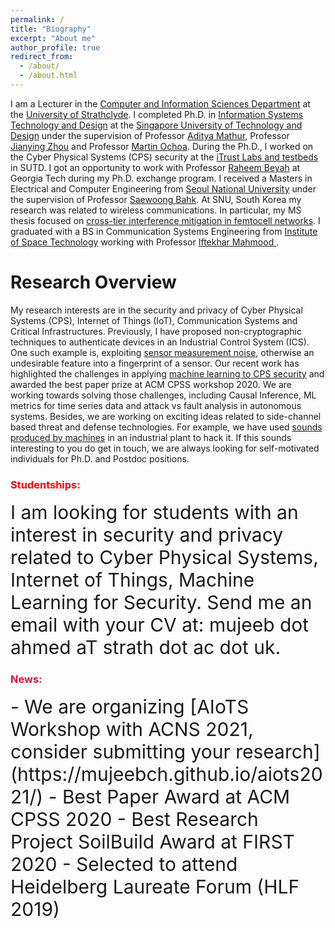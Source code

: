 ```yaml
---
permalink: /
title: "Biography"
excerpt: "About me"
author_profile: true
redirect_from: 
  - /about/
  - /about.html
---
```


I am a Lecturer in the [Computer and Information Sciences Department](https://www.strath.ac.uk/science/computerinformationsciences/) at the [University of Strathclyde](https://www.strath.ac.uk/). I completed Ph.D. in [Information Systems Technology and Design](https://istd.sutd.edu.sg/) at the [Singapore University of Technology and Design](https://www.sutd.edu.sg/) under the supervision of Professor [Aditya Mathur](https://www.cs.purdue.edu/people/faculty/apm),  Professor [Jianying Zhou](http://jianying.space/) and Professor [Martin Ochoa](https://scholar.google.com/citations?user=H5xFCoUAAAAJ&hl=en). During the Ph.D., I worked on the Cyber Physical Systems (CPS) security at the [iTrust Labs and testbeds](https://itrust.sutd.edu.sg/) in SUTD. I got an opportunity to work with Professor [Raheem Beyah](https://www.ece.gatech.edu/faculty-staff-directory/raheem-a-beyah) at Georgia Tech during my Ph.D. exchange program. I received a Masters in Electrical and Computer Engineering from [Seoul National University](https://en.snu.ac.kr/) under the supervision of Professor [Saewoong Bahk](http://netlab.snu.ac.kr/). At SNU, South Korea my research was related to wireless communications. In particular, my MS thesis focused on [cross-tier interference mitigation in femtocell networks](http://s-space.snu.ac.kr/handle/10371/155484). I graduated with a BS in Communication Systems Engineering from [Institute of Space Technology](https://ist.edu.pk/) working with Professor [Iftekhar Mahmood
](https://www.linkedin.com/in/iftekharmahmood/).

   

Research Overview
======
My research interests are in the security and privacy of Cyber Physical Systems (CPS), Internet of Things (IoT), Communication Systems and Critical Infrastructures. Previously, I have proposed non-cryptographic techniques to authenticate devices in an Industrial Control System (ICS). One such example is, exploiting [sensor measurement noise](https://www.growkudos.com/publications/10.1145%25252F3410447/reader), otherwise an undesirable feature into a fingerprint of a sensor. Our recent work has highlighted the challenges in applying [machine learning to CPS security](https://dl.acm.org/doi/abs/10.1145/3384941.3409588) and awarded the best paper prize at ACM CPSS workshop 2020. We are working towards solving those challenges, including Causal Inference, ML metrics for time series data and attack vs fault analysis in autonomous systems. Besides, we are working on exciting ideas related to side-channel based threat and defense technologies. For example, we have used [sounds produced by machines](https://ics2020.sched.com/event/eh1h/identifying-process-structure-and-parameters-using-side-channel-information) in an industrial plant to hack it. If this sounds interesting to you do get in touch, we are always looking for self-motivated individuals for Ph.D. and Postdoc positions. 

### <span style="color:red"> Studentships: </span>

<div class="special-class" markdown="1" style="font-size: 30px">
	I am looking for students with an interest in security and privacy 
	related to Cyber Physical Systems, Internet of Things, Machine Learning
	 for Security. Send me an email with your CV at: 
	 mujeeb dot ahmed aT strath dot ac dot uk.
</div>

### <span style="color:crimson"> News: </span>

<div class="special-class" markdown="1" style="font-size: 30px">
	- We are organizing [AIoTS Workshop with ACNS 2021, consider submitting your research](https://mujeebch.github.io/aiots2021/)
	- Best Paper Award at ACM CPSS 2020
	- Best Research Project SoilBuild Award at FIRST 2020
	- Selected to attend Heidelberg Laureate Forum (HLF 2019)
</div>